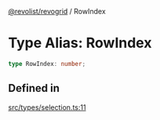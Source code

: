 [@revolist/revogrid](README.md) / RowIndex

# Type Alias: RowIndex

```ts
type RowIndex: number;
```

## Defined in

[src/types/selection.ts:11](https://github.com/revolist/revogrid/blob/825821baadfa2debcf4d39f08d4e13cf00eca4b8/src/types/selection.ts#L11)
